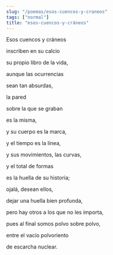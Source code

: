 ```yaml
---
slug: "/poemas/esos-cuencos-y-craneos"
tags: ["normal"]
title: "esos-cuencos-y-cráneos"
---
```

Esos cuencos y cráneos

inscriben en su calcio

su propio libro de la vida,

aunque las ocurrencias

sean tan absurdas,

la pared

sobre la que se graban

es la misma,

y su cuerpo es la marca,

y el tiempo es la línea,

y sus movimientos, las curvas,

y el total de formas

es la huella de su historia;

ojalá, desean ellos,

dejar una huella bien profunda,

pero hay otros a los que no les importa,

pues al final somos polvo sobre polvo,

entre el vacío polvoriento

de escarcha nuclear.